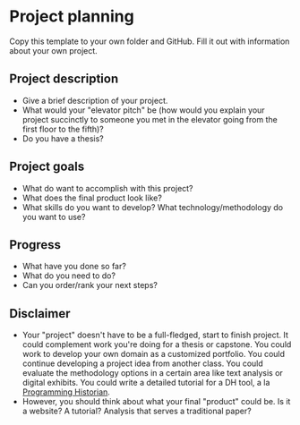 # Project planning

Copy this template to your own folder and GitHub. Fill it out with information about your own project. 

## Project description
* Give a brief description of your project. 
* What would your "elevator pitch" be (how would you explain your project succinctly to someone you met in the elevator going from the first floor to the fifth)?
* Do you have a thesis? 

## Project goals
* What do want to accomplish with this project? 
* What does the final product look like? 
* What skills do you want to develop? What technology/methodology do you want to use?

## Progress
* What have you done so far? 
* What do you need to do? 
* Can you order/rank your next steps? 

## Disclaimer
* Your "project" doesn't have to be a full-fledged, start to finish project. It could complement work you're doing for a thesis or capstone. You could work to develop your own domain as a customized portfolio. You could continue developing a project idea from another class. You could evaluate the methodology options in a certain area like text analysis or digital exhibits. You could write a detailed tutorial for a DH tool, a la [Programming Historian](programminghistorian.org).
* However, you should think about what your final "product" could be. Is it a website? A tutorial? Analysis that serves a traditional paper? 

